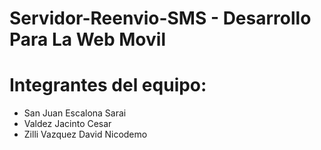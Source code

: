 # Servidor-Reenvio-SMS - Desarrollo Para La Web Movil

# Integrantes del equipo:
- San Juan Escalona Sarai
- Valdez Jacinto Cesar
- Zilli Vazquez David Nicodemo
